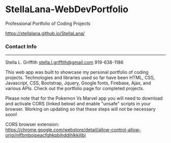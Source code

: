 # StellaLana-WebDevPortfolio
Professional Portfolio of Coding Projects

https://stellalana.github.io/StellaLana/

### Contact Info
-------------------
Stella L. Griffith
stella.l.griffith@gmail.com
919-638-1186

This web app was built to showcase my personal portfolio of coding projects. Technologies and libraries used so far have been HTML, CSS, Javascript, CSS, Bootstrap, Jquery, Google fonts, Firebase, Ajax, and various APIs. Check out the portfolio page for completed projects.

Please note that for the Pokemon Vs Marvel app you will need to download and activate CORS (linked below) and enable "unsafe" scripts in your browser. Working on updating so that these steps will not be necessary soon!


CORS browser extension: https://chrome.google.com/webstore/detail/allow-control-allow-origi/nlfbmbojpeacfghkpbjhddihlkkiljbi
